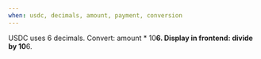 ```yaml
---
when: usdc, decimals, amount, payment, conversion
---
```


USDC uses 6 decimals. Convert: amount \* 10**6.
Display in frontend: divide by 10**6.
